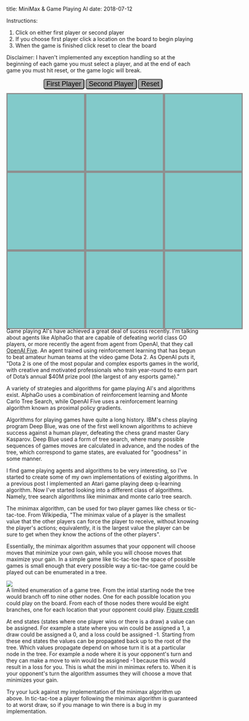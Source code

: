 title: MiniMax & Game Playing AI
date: 2018-07-12

Instructions:
<ol>
    <li>Click on either first player or second player</li>
    <li>If you choose first player click a location on the board to begin playing</li>
    <li>When the game is finished click reset to clear the board</li>
</ol>

Disclaimer: I haven't implemented any exception handling so at the beginning of each game you must 
select a player, and at the end of each game you must hit reset, or the game logic will break. 

<p></p>

<style media="screen" type="text/css">
    #buttons {
    text-align: center;
    padding-bottom: 10px;
    }

    button {
    font-size: 18px;
    background-color: rgb(163, 163, 163);
    border-radius: 5px;
    }

    #endgame {
        background-color: #82caca;
        margin: 0 auto;
        font-family: "Helvetica", sans-serif;
        display: none;
        font-size: 3em;
        text-align: center;
        margin-bottom: 10px;
    }

    .game-container {
        max-width: 600px;
        max-height: 600px;
        background-color: #f1f0ef;
        display: grid;
        grid-template: repeat(3, 1fr) / repeat(3, 1fr);
        margin: 0 auto;
        font-family: "Helvetica", sans-serif;
    }
    
    .game-container .box {
        border-style: solid;
        border-color: rgb(143, 143, 143);
        color: rgb(107, 107, 107);
        min-width: 200px;
        min-height: 200px;
        background-color: #82caca;
        text-align: center;
        vertical-align: middle;
        line-height: 200px;
        font-size: 80px;
    }
    
    .game-container #um {
        grid-area: 1 / 2 / span 1 / span 1;
    }
    
    .game-container #ur {
        grid-area: 1 / 3 / span 1 / span 1;
    }
    
    .game-container #ml {
        grid-area: 2 / 1 / span 1 / span 1;
    }
    
    .game-container #mm {
        grid-area: 2 / 2 / span 1 / span 1;
    }
    
    .game-container #mr {
        grid-area: 2 / 3 / span 1 / span 1;
    }
    
    .game-container #ll {
        grid-area: 3 / 1 / span 1 / span 1;
    }
    
    .game-container #lm {
        grid-area: 3 / 2 / span 1 / span 1;
    }
    
    .game-container #lr {
        grid-area: 3 / 3 / span 1 / span 1;
    }
</style>

<script src="{{ url_for('static', filename="js/Node.js") }}" type="text/javascript"></script>
<script src="{{ url_for('static', filename="js/Tree.js") }}" type="text/javascript"></script>

<div id="buttons">
    <button onclick="first()">First Player</button> 
    <button onclick="second()">Second Player</button> 
    <button onclick="reset()">Reset</button>
</div>

<div id="endgame">You win!</div>

<div class="game-container" id="gameBoard">
    <div class="box" id="ul"></div>
    <div class="box" id="um"></div>
    <div class="box" id="ur"></div>
    <div class="box" id="ml"></div>
    <div class="box" id="mm"></div>
    <div class="box" id="mr"></div>
    <div class="box" id="ll"></div>
    <div class="box" id="lm"></div>
    <div class="box" id="lr"></div>
</div>

<script type="text/javascript" src="{{ url_for('static', filename="js/boardDisplay.js") }}"></script>

<script>
        // If human chooses to go second the AI will make an initial random move
        function second() {
            let gameBoard = ["", "", "", "", "", "", "", "", ""];
            gameBoard = randomMove("O", gameBoard); 
            gameAI = new AI(gameBoard, "X", false);
        }
        
        // If human chooses to go first we wait for the human to make a move
        // then update the game board and initialize the AI 
        firstVal = false;
        function first() {
            let gameBoard = ["", "", "", "", "", "", "", "", ""];
            firstVal = true;
        }

        // reset the game board
        function reset() {
            document.getElementById("endgame").style.display = "none";
            let boxes = document.querySelectorAll('.box');
            boxes.forEach((box) => {
                box.textContent = "";
                box.classList.remove('X');
                box.classList.remove('O');
            })
        }
        
        // Add event listener for when a box is clicked by user
        const buttons = document.querySelectorAll('.box');
        buttons.forEach((button) => {
        button.addEventListener('click', function(e){
            let id = e.target.id;
            let box = document.querySelector('#' + id);
            if (box.textContent != 'X' && box.textContent != 'O') {
                // Draw human move
                draw(id, 'X');

                // If human played first we need to initialize the game AI with the initial game board
                if (firstVal) {
                    console.log('check');
                    gameBoard = translate(true, null);
                    gameAI = new AI(gameBoard, "O", true);
                    firstVal = false; 
                }
                
                // Translate the current game board to an array and update the current root of the game 
                // possibilities tree
                let nextBoard = translate(true, null);
                gameAI.updateRoot(nextBoard);

                // Check for human win
                if (gameAI.currentRoot.isLeaf && gameAI.currentRoot.value !=0) {
                    let replace = document.getElementById("endgame");
                    replace.innerHTML = "You win!";
                    replace.style.display="block";
                } else if(gameAI.currentRoot.isLeaf && gameAI.currentRoot.value == 0){
                    let replace = document.getElementById("endgame");
                    replace.innerHTML = "Draw!";
                    replace.style.display="block";
                }
                
                // Choose AI action based on minimax
                nextBoard = gameAI.chooseAction();

                // Draw the AI move 
                translate(false, nextBoard);

                // Check for AI win
                if (gameAI.currentRoot.isLeaf && gameAI.currentRoot.value != 0) {
                    let replace = document.getElementById("endgame");
                    replace.innerHTML = "You lose!";
                    replace.style.display="block";
                } else if(gameAI.currentRoot.isLeaf && gameAI.currentRoot.value == 0) {
                    let replace = document.getElementById("endgame");
                    replace.innerHTML = "Draw!";
                    replace.style.display="block";
                }
                
            } else {
                alert("This location has already been played!");
            }
        })
        })
</script>

Game playing AI's have achieved a great deal of sucess recently. I'm talking about agents like AlphaGo that are capable of defeating world class GO players, or more recently the agent from agent from OpenAI, that they call <a target="_blank" href="https://blog.openai.com/openai-five/">OpenAI Five</a>. An agent trained using reinforcement learning that has begun to beat amateur human teams at the video game Dota 2. As OpenAI puts it, "Dota 2 is one of the most popular and complex esports games in the world, with creative and motivated professionals who train year-round to earn part of Dota’s annual $40M prize pool (the largest of any esports game)." 

A variety of strategies and algorithms for game playing AI's and algorithms exist. AlphaGo uses a combination of reinforcement learning and Monte Carlo Tree Search, while OpenAI Five uses a reinforcement learning algorithm known as proximal policy gradients. 

Algorithms for playing games have quite a long history. IBM's chess playing program Deep Blue, was one of the first well known algorithms to achieve success against a human player, defeating the chess grand master Gary Kasparov. Deep Blue used a form of tree search, where many possible sequences of games moves are calculated in advance, and the nodes of the tree, which correspond to game states, are evaluated for "goodness" in some manner.  

I find game playing agents and algorithms to be very interesting, so I've started to create some of my own implementations of existing algorithms. In a previous post I implemented an Atari game playing deep q-learning algorithm. Now I've started looking into a different class of algorithms. Namely, tree search algorithms like minimax and monte carlo tree search. 

The minimax algorithm, can be used for two player games like chess or tic-tac-toe. From Wikipedia, "The minimax value of a player is the smallest value that the other players can force the player to receive, without knowing the player's actions; equivalently, it is the largest value the player can be sure to get when they know the actions of the other players". 

Essentially, the minimax algorithm assumes that your opponent will choose moves that minimize your own gain, while you will choose moves that maximize your gain. In a simple game like tic-tac-toe the space of possible games is small enough that every possible way a tic-tac-toe game could be played out can be enumerated in a tree.

<div class="img_row">
    <img class="col-8" src="{{ url_for('static', filename="img/game-tree.png") }}">
</div>

<div class="col-12 caption">
    A limited enumeration of a game tree. From the intial starting node the tree would branch off to
    nine other nodes. One for each possible location you could play on the board. From each of those nodes there would be eight branches, one for each location that your opponent could play.
    <a target="_blank" href="http://www.flyingmachinestudios.com/programming/minimax/">Figure credit</a>
</div>

At end states (states where one player wins or there is a draw) a value can be assigned. For example a state where you win could be assigned a 1, a draw could be assigned a 0, and a loss could be assigned -1. Starting from these end states the values can be propagated back up to the root of the tree. Which values propagate depend on whose turn it is at a particular node in the tree. For example a node where it is your opponent's turn and they can make a move to win would be assigned -1 because this would result in a loss for you. This is what the mini in minimax refers to. When it is your opponent's turn the algorithm assumes they will choose a move that minimizes your gain. 

Try your luck against my implementation of the minimax algorithm up above. In tic-tac-toe a player following the minimax algorithm is guaranteed to at worst draw, so if you manage to win there is a bug in my implementation.
